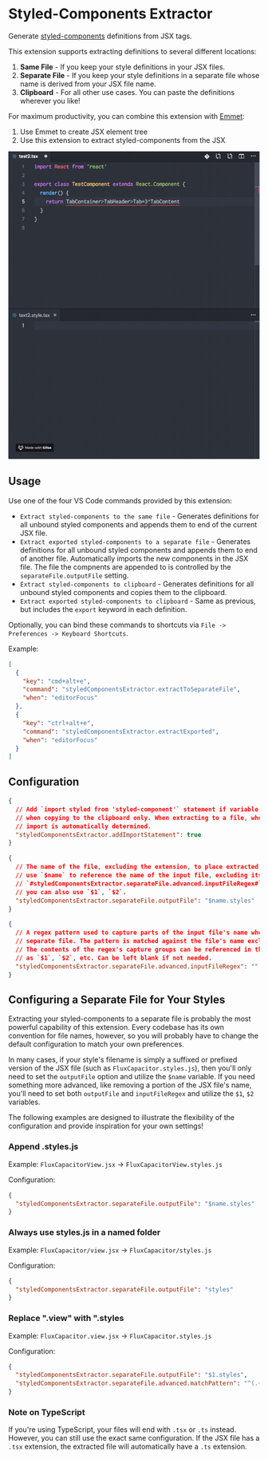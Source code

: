 # Styled-Components Extractor

Generate [styled-components](https://www.styled-components.com/) definitions from JSX tags.

This extension supports extracting definitions to several different locations:

1. **Same File** - If you keep your style definitions in your JSX files.
2. **Separate File** - If you keep your style definitions in a separate file whose name is derived from your JSX file name.
3. **Clipboard** - For all other use cases. You can paste the definitions wherever you like!

For maximum productivity, you can combine this extension with [Emmet](https://emmet.io/):

1. Use Emmet to create JSX element tree
2. Use this extension to extract styled-components from the JSX

![screenshot](images/screenshot.gif)

## Usage

Use one of the four VS Code commands provided by this extension:

- `Extract styled-components to the same file` - Generates definitions for all unbound styled components and appends them to end of the current JSX file.
- `Extract exported styled-components to a separate file` - Generates definitions for all unbound styled components and appends them to end of another file. Automatically imports the new components in the JSX file. The file the compnents are appended to is controlled by the `separateFile.outputFile` setting.
- `Extract styled-components to clipboard` - Generates definitions for all unbound styled components and copies them to the clipboard.
- `Extract exported styled-components to clipboard` - Same as previous, but includes the `export` keyword in each definition.

Optionally, you can bind these commands to shortcuts via `File -> Preferences -> Keyboard Shortcuts`.

Example:

```json
[
  {
    "key": "cmd+alt+e",
    "command": "styledComponentsExtractor.extractToSeparateFile",
    "when": "editorFocus"
  },
  {
    "key": "ctrl+alt+e",
    "command": "styledComponentsExtractor.extractExported",
    "when": "editorFocus"
  }
]
```

## Configuration

```json
{
  // Add `import styled from 'styled-component'` statement if variable `styled` is unbound
  // when copying to the clipboard only. When extracting to a file, whether to add this
  // import is automatically determined.
  "styledComponentsExtractor.addImportStatement": true
}
```

```json
{
  // The name of the file, excluding the extension, to place extracted components. You can
  // use `$name` to reference the name of the input file, excluding its extension. If
  // `#styledComponentsExtractor.separateFile.advanced.inputFileRegex#` is provided,
  // you can also use `$1`, `$2`.
  "styledComponentsExtractor.separateFile.outputFile": "$name.styles"
}
```

```json
{
  // A regex pattern used to capture parts of the input file's name when extracting to a
  // separate file. The pattern is matched against the file's name excluding the extension.
  // The contents of the regex's capture groups can be referenced in the output file name
  // as `$1`, `$2`, etc. Can be left blank if not needed.
  "styledComponentsExtractor.separateFile.advanced.inputFileRegex": ""
}
```

## Configuring a Separate File for Your Styles

Extracting your styled-components to a separate file is probably the most powerful capability of this extension. Every codebase has its own convention for file names, however, so you will probably have to change the default configuration to match your own preferences.

In many cases, if your style's filename is simply a suffixed or prefixed version of the JSX file (such as `FluxCapacitor.styles.js`), then you'll only need to set the `outputFile` option and utilize the `$name` variable. If you need something more advanced, like removing a portion of the JSX file's name, you'll need to set both `outputFile` and `inputFileRegex` and utilize the `$1`, `$2` variables.

The following examples are designed to illustrate the flexibility of the configuration and provide inspiration for your own settings!

### Append .styles.js

Example: `FluxCapacitorView.jsx` -> `FluxCapacitorView.styles.js`

Configuration:

```json
{
  "styledComponentsExtractor.separateFile.outputFile": "$name.styles"
}
```

### Always use styles.js in a named folder

Example: `FluxCapacitor/view.jsx` -> `FluxCapacitor/styles.js`

Configuration:

```json
{
  "styledComponentsExtractor.separateFile.outputFile": "styles"
}
```

### Replace ".view" with ".styles

Example: `FluxCapacitor.view.jsx` -> `FluxCapacitor.styles.js`

Configuration:

```json
{
  "styledComponentsExtractor.separateFile.outputFile": "$1.styles",
  "styledComponentsExtractor.separateFile.advanced.matchPattern": "^(.+)\\.view$"
}
```

### Note on TypeScript

If you're using TypeScript, your files will end with `.tsx` or `.ts` instead. However, you can still use the exact same configuration. If the JSX file has a `.tsx` extension, the extracted file will automatically have a `.ts` extension.
